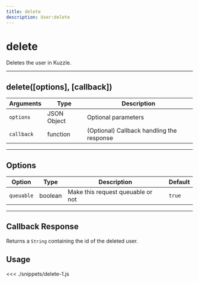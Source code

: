 ```yaml
---
title: delete
description: User:delete
---
```


# delete

Deletes the user in Kuzzle.

---

## delete([options], [callback])

| Arguments  | Type        | Description                               |
| ---------- | ----------- | ----------------------------------------- |
| `options`  | JSON Object | Optional parameters                       |
| `callback` | function    | (Optional) Callback handling the response |

---

## Options

| Option     | Type    | Description                       | Default |
| ---------- | ------- | --------------------------------- | ------- |
| `queuable` | boolean | Make this request queuable or not | `true`  |

---

## Callback Response

Returns a `String` containing the id of the deleted user.

## Usage

<<< ./snippets/delete-1.js
